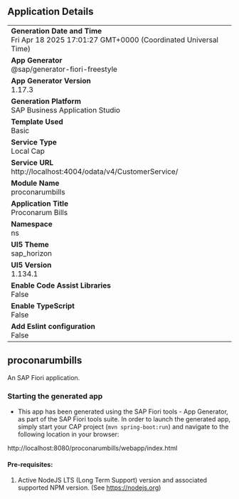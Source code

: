 ## Application Details
|               |
| ------------- |
|**Generation Date and Time**<br>Fri Apr 18 2025 17:01:27 GMT+0000 (Coordinated Universal Time)|
|**App Generator**<br>@sap/generator-fiori-freestyle|
|**App Generator Version**<br>1.17.3|
|**Generation Platform**<br>SAP Business Application Studio|
|**Template Used**<br>Basic|
|**Service Type**<br>Local Cap|
|**Service URL**<br>http://localhost:4004/odata/v4/CustomerService/|
|**Module Name**<br>proconarumbills|
|**Application Title**<br>Proconarum Bills|
|**Namespace**<br>ns|
|**UI5 Theme**<br>sap_horizon|
|**UI5 Version**<br>1.134.1|
|**Enable Code Assist Libraries**<br>False|
|**Enable TypeScript**<br>False|
|**Add Eslint configuration**<br>False|

## proconarumbills

An SAP Fiori application.

### Starting the generated app

-   This app has been generated using the SAP Fiori tools - App Generator, as part of the SAP Fiori tools suite.  In order to launch the generated app, simply start your CAP project (```mvn spring-boot:run```) and navigate to the following location in your browser:

http://localhost:8080/proconarumbills/webapp/index.html

#### Pre-requisites:

1. Active NodeJS LTS (Long Term Support) version and associated supported NPM version.  (See https://nodejs.org)


